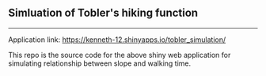 ## Simluation of Tobler's hiking function

---

Application link: https://kenneth-12.shinyapps.io/tobler_simulation/

This repo is the source code for the above shiny web application for simulating relationship between slope and walking time.